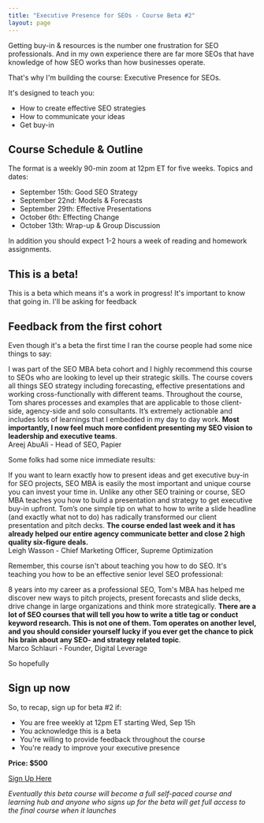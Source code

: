 ```yaml
---
title: "Executive Presence for SEOs - Course Beta #2"
layout: page
---
```


Getting buy-in & resources is the number one frustration for SEO professionals. And in my own experience there are far more SEOs that have knowledge of how SEO works than how businesses operate.

That's why I'm building the course: Executive Presence for SEOs.

It's designed to teach you:

- How to create effective SEO strategies
- How to communicate your ideas 
- Get buy-in

## Course Schedule & Outline

The format is a weekly 90-min zoom at 12pm ET for five weeks. Topics and dates:

- September 15th: Good SEO Strategy
- September 22nd: Models & Forecasts
- September 29th: Effective Presentations
- October 6th: Effecting Change
- October 13th: Wrap-up & Group Discussion

In addition you should expect 1-2 hours a week of reading and homework assignments.

## This is a beta!

This is a beta which means it's a work in progress! It's important to know that going in. I'll be asking for feedback 

## Feedback from the first cohort

Even though it's a beta the first time I ran the course people had some nice things to say:

<div class="i f5 ba ma0 pa3 b--seomba-red-accent br2">
I was part of the SEO MBA beta cohort and I highly recommend this course to SEOs who are looking to level up their strategic skills. The course covers all things SEO strategy including forecasting, effective presentations and working cross-functionally with different teams. Throughout the course, Tom shares processes and examples that are applicable to those client-side, agency-side and solo consultants. It’s extremely actionable and includes lots of learnings that I embedded in my day to day work. <strong>Most importantly, I now feel much more confident presenting my SEO vision to leadership and executive teams</strong>.
<div class="bt b--black-30 w-100 mt3 pt2 tr">Areej AbuAli - Head of SEO, Papier</div>
</div>

Some folks had some nice immediate results:

<div class="i f5 ba ma0 pa3 b--seomba-red-accent br2">
If you want to learn exactly how to present ideas and get executive buy-in for SEO projects, SEO MBA is easily the most important and unique course you can invest your time in. Unlike any other SEO training or course, SEO MBA teaches you how to build a presentation and strategy to get executive buy-in upfront. Tom’s one simple tip on what to how to write a slide headline (and exactly what not to do) has radically transformed our client presentation and pitch decks. <strong>The course ended last week and it has already helped our entire agency communicate better and close 2 high quality six-figure deals.</strong>
<div class="bt b--black-30 w-100 mt3 pt2 tr">Leigh Wasson - Chief Marketing Officer, Supreme Optimization </div>
</div>

Remember, this course isn't about teaching you how to do SEO. It's teaching you how to be an effective senior level SEO professional:

<div class="i f5 ba ma0 pa3 b--seomba-red-accent br2">
8 years into my career as a professional SEO, Tom's MBA has helped me discover new ways to pitch projects, present forecasts and slide decks, drive change in large organizations and think more strategically. <strong>There are a lot of SEO courses that will tell you how to write a title tag or conduct keyword research. This is not one of them. Tom operates on another level, and you should consider yourself lucky if you ever get the chance to pick his brain about any SEO- and strategy related topic</strong>.
<div class="bt b--black-30 w-100 mt3 pt2 tr">Marco Schlauri - Founder, Digital Leverage</div>
</div>


So hopefully 

## Sign up now

So, to recap, sign up for beta #2 if:

- You are free weekly at 12pm ET starting Wed, Sep 15h
- You acknowledge this is a beta
- You're willing to provide feedback throughout the course
- You're ready to improve your executive presence

**Price: $500**

<a class="f6 link dim br3 ba bw1 ph3 pv2 mb2 dib black b--seomba-red-accent" href="https://buy.stripe.com/8wMcP5beOc8naaIdQQ">Sign Up Here</a>

*Eventually this beta course will become a full self-paced course and learning hub and anyone who signs up for the beta will get full access to the final course when it launches*